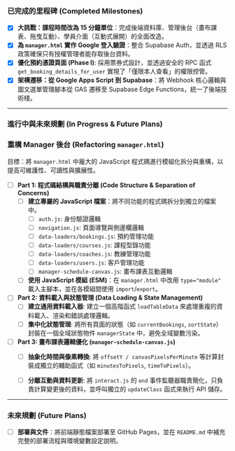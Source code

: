 ### 已完成的里程碑 (Completed Milestones)

-   [x] **大挑戰：課程時間改為 15 分鐘單位**：完成後端資料庫、管理後台（畫布課表、拖曳互動）、學員介面（互動式展開）的全面改造。
-   [x] **為 `manager.html` 實作 Google 登入驗證**：整合 Supabase Auth，並透過 RLS 政策確保只有授權管理者能存取後台資料。
-   [x] **優化預約憑證頁面 (Phase I)**: 採用票券式設計，並透過安全的 RPC 函式 `get_booking_details_for_user` 實現了「僅限本人查看」的權限控管。
-   [x] **架構遷移：從 Google Apps Script 到 Supabase**：將 Webhook 核心邏輯與圖文選單管理腳本從 GAS 遷移至 Supabase Edge Functions，統一了後端技術棧。

---

### 進行中與未來規劃 (In Progress & Future Plans)

### 重構 Manager 後台 (Refactoring `manager.html`)

目標：將 `manager.html` 中龐大的 JavaScript 程式碼進行模組化拆分與重構，以提高可維護性、可讀性與擴展性。

-   [ ] **Part 1: 程式碼結構與職責分離 (Code Structure & Separation of Concerns)**
    -   [ ] **建立專屬的 JavaScript 檔案**：將不同功能的程式碼拆分到獨立的檔案中。
        -   [ ] `auth.js`: 身份驗證邏輯
        -   [ ] `navigation.js`: 頁面導覽與側邊欄邏輯
        -   [ ] `data-loaders/bookings.js`: 預約管理功能
        -   [ ] `data-loaders/courses.js`: 課程型錄功能
        -   [ ] `data-loaders/coaches.js`: 教練管理功能
        -   [ ] `data-loaders/users.js`: 客戶管理功能
        -   [ ] `manager-schedule-canvas.js`: 畫布課表互動邏輯
    -   [ ] **使用 JavaScript 模組 (ESM)**：在 `manager.html` 中改用 `type="module"` 載入主腳本，並在各模組間使用 `import`/`export`。

-   [ ] **Part 2: 資料載入與狀態管理 (Data Loading & State Management)**
    -   [ ] **建立通用資料載入器**: 建立一個高階函式 `loadTableData` 來處理重複的資料載入、渲染和錯誤處理邏輯。
    -   [ ] **集中化狀態管理**: 將所有頁面的狀態（如 `currentBookings`, `sortState`）封裝在一個全域狀態物件 `managerState` 中，避免全域變數污染。

-   [ ] **Part 3: 畫布課表邏輯優化 (`manager-schedule-canvas.js`)**
    -   [ ] **抽象化時間與像素轉換**: 將 `offsetY / canvasPixelsPerMinute` 等計算封裝成獨立的輔助函式（如 `minutesToPixels`, `timeToPixels`）。
    -   [ ] **分離互動與資料更新**: 將 `interact.js` 的 `end` 事件監聽器職責簡化，只負責計算變更後的資料，並呼叫獨立的 `updateClass` 函式來執行 API 儲存。




---

### 未來規劃 (Future Plans)

-   [ ] **部署與文件**：將前端靜態檔案部署至 GitHub Pages，並在 `README.md` 中補充完整的部署流程與環境變數設定說明。
